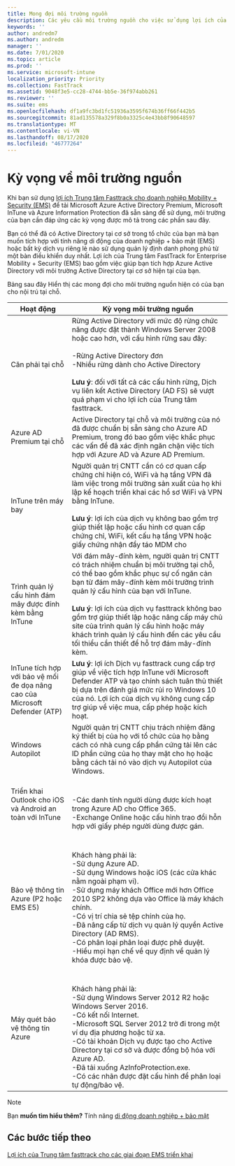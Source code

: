 ```yaml
---
title: Mong đợi môi trường nguồn
description: Các yêu cầu môi trường nguồn cho việc sử dụng lợi ích của Trung tâm FastTrack cho EMS
keywords: ''
author: andredm7
ms.author: andredm
manager: ''
ms.date: 7/01/2020
ms.topic: article
ms.prod: ''
ms.service: microsoft-intune
localization_priority: Priority
ms.collection: FastTrack
ms.assetid: 9048f3e5-cc28-4744-bb5e-36f974abb261
ms.reviewer: ''
ms.suite: ems
ms.openlocfilehash: df1a9fc3bd1fc51936a3595f674b36ff66f442b5
ms.sourcegitcommit: 81ad135578a329f8b0a3325c4e43bb8f90648597
ms.translationtype: MT
ms.contentlocale: vi-VN
ms.lasthandoff: 08/17/2020
ms.locfileid: "46777264"
---
```

# <a name="source-environment-expectations"></a>Kỳ vọng về môi trường nguồn

Khi bạn sử dụng [lợi ích Trung tâm Fasttrack cho doanh nghiệp Mobility + Security (EMS)](EMS-fasttrack-benefit-for-EMS.md) để tải Microsoft Azure Active Directory Premium, Microsoft InTune và Azure Information Protection đã sẵn sàng để sử dụng, môi trường của bạn cần đáp ứng các kỳ vọng được mô tả trong các phần sau đây.

Bạn có thể đã có Active Directory tại cơ sở trong tổ chức của bạn mà bạn muốn tích hợp với tính năng di động của doanh nghiệp + bảo mật (EMS) hoặc bất kỳ dịch vụ riêng lẻ nào sử dụng quản lý định danh phong phú từ một bàn điều khiển duy nhất. Lợi ích của Trung tâm FastTrack for Enterprise Mobility + Security (EMS) bao gồm việc giúp bạn tích hợp Azure Active Directory với môi trường Active Directory tại cơ sở hiện tại của bạn.

Bảng sau đây Hiển thị các mong đợi cho môi trường nguồn hiện có của bạn cho nội trú tại chỗ.

|Hoạt động|Kỳ vọng môi trường nguồn|
|------------|----------------------------------|
|Căn phải tại chỗ|Rừng Active Directory với mức độ rừng chức năng được đặt thành Windows Server 2008 hoặc cao hơn, với cấu hình rừng sau đây:<br /><br />-Rừng Active Directory đơn<br />-Nhiều rừng dành cho Active Directory </br></br>**Lưu ý**: đối với tất cả các cấu hình rừng, Dịch vụ liên kết Active Directory (AD FS) sẽ vượt quá phạm vi cho lợi ích của Trung tâm fasttrack.|
|Azure AD Premium tại chỗ|Active Directory tại chỗ và môi trường của nó đã được chuẩn bị sẵn sàng cho Azure AD Premium, trong đó bao gồm việc khắc phục các vấn đề đã xác định ngăn chặn việc tích hợp với Azure AD và Azure AD Premium.|
|InTune trên máy bay| Người quản trị CNTT cần có cơ quan cấp chứng chỉ hiện có, WiFi và hạ tầng VPN đã làm việc trong môi trường sản xuất của họ khi lập kế hoạch triển khai các hồ sơ WiFi và VPN bằng InTune.<br /><br /> **Lưu ý**: lợi ích của dịch vụ không bao gồm trợ giúp thiết lập hoặc cấu hình cơ quan cấp chứng chỉ, WiFi, kết cấu hạ tầng VPN hoặc giấy chứng nhận đẩy táo MDM cho  |
|Trình quản lý cấu hình đám mây được đính kèm bằng InTune|Với đám mây-đính kèm, người quản trị CNTT có trách nhiệm chuẩn bị môi trường tại chỗ, có thể bao gồm khắc phục sự cố ngăn cản bạn từ đám mây-đính kèm môi trường trình quản lý cấu hình của bạn với InTune.<br /><br />**Lưu ý**: lợi ích của dịch vụ fasttrack không bao gồm trợ giúp thiết lập hoặc nâng cấp máy chủ site của trình quản lý cấu hình hoặc máy khách trình quản lý cấu hình đến các yêu cầu tối thiểu cần thiết để hỗ trợ đám mây-đính kèm. |
|InTune tích hợp với bảo vệ mối đe dọa nâng cao của Microsoft Defender (ATP)|**Lưu ý**: lợi ích Dịch vụ fasttrack cung cấp trợ giúp về việc tích hợp InTune với Microsoft Defender ATP và tạo chính sách tuân thủ thiết bị dựa trên đánh giá mức rủi ro Windows 10 của nó. Lợi ích của dịch vụ không cung cấp trợ giúp về việc mua, cấp phép hoặc kích hoạt. |
|Windows Autopilot|Người quản trị CNTT chịu trách nhiệm đăng ký thiết bị của họ với tổ chức của họ bằng cách có nhà cung cấp phần cứng tải lên các ID phần cứng của họ thay mặt cho họ hoặc bằng cách tải nó vào dịch vụ Autopilot của Windows. |
|Triển khai Outlook cho iOS và Android an toàn với InTune|<br /><br />-Các danh tính người dùng được kích hoạt trong Azure AD cho Office 365.<br />-Exchange Online hoặc cấu hình trao đổi hỗn hợp với giấy phép người dùng được gán.<br />|
|Bảo vệ thông tin Azure (P2 hoặc EMS E5)|<br /><br />Khách hàng phải là: <br /> -Sử dụng Azure AD.<br />-Sử dụng Windows hoặc iOS (các cửa khác nằm ngoài phạm vi).<br /> -Sử dụng máy khách Office mới hơn Office 2010 SP2 không dựa vào Office là máy khách chính. <br /> -Có vị trí chia sẻ tệp chính của họ.  <br /> -Đã nâng cấp từ dịch vụ quản lý quyền Active Directory (AD RMS). <br /> -Có phân loại phân loại được phê duyệt. <br /> -Hiểu mọi hạn chế về quy định về quản lý khóa được bảo vệ. <br />|
|Máy quét bảo vệ thông tin Azure|<br /><br /> Khách hàng phải là: <br /> -Sử dụng Windows Server 2012 R2 hoặc Windows Server 2016.<br /> -Có kết nối Internet. <br /> -Microsoft SQL Server 2012 trở đi trong một ví dụ địa phương hoặc từ xa.  <br /> -Có tài khoản Dịch vụ được tạo cho Active Directory tại cơ sở và được đồng bộ hóa với Azure AD.  <br /> -Đã tải xuống AzInfoProtection.exe. <br /> -Có các nhãn được đặt cấu hình để phân loại tự động/bảo vệ.<br />|

> [!NOTE]
> Bạn **muốn tìm hiểu thêm?** 
>  Tính năng [di động doanh nghiệp + bảo mật](https://www.microsoft.com/cloud-platform/enterprise-mobility)

## <a name="next-steps"></a>Các bước tiếp theo

[Lợi ích của Trung tâm fasttrack cho các giai đoạn EMS triển khai](EMS-onboarding-phases.md)

